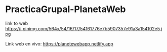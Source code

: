 # PracticaGrupal-PlanetaWeb
link to web
https://i.pinimg.com/564x/54/16/17/54161776e7b5907357e91a3a154102e5.jpg


Link web en vivo:
https://planetewebapp.netlify.app

